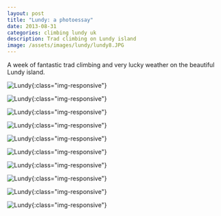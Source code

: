 ```yaml
---
layout: post
title: "Lundy: a photoessay"
date: 2013-08-31
categories: climbing lundy uk
description: Trad climbing on Lundy island
image: /assets/images/lundy/lundy8.JPG
---
```


A week of fantastic trad climbing and very lucky weather on the beautiful Lundy island.

![Lundy](/assets/images/lundy/2.JPG){:class="img-responsive"}

![Lundy](/assets/images/lundy/3.JPG){:class="img-responsive"}

![Lundy](/assets/images/lundy/5.JPG){:class="img-responsive"}

![Lundy](/assets/images/lundy/6.JPG){:class="img-responsive"}

![Lundy](/assets/images/lundy/9.JPG){:class="img-responsive"}

![Lundy](/assets/images/lundy/11.JPG){:class="img-responsive"}

![Lundy](/assets/images/lundy/12.JPG){:class="img-responsive"}

![Lundy](/assets/images/lundy/13.JPG){:class="img-responsive"}

![Lundy](/assets/images/lundy/14.JPG){:class="img-responsive"}

![Lundy](/assets/images/lundy/20.JPG){:class="img-responsive"}

